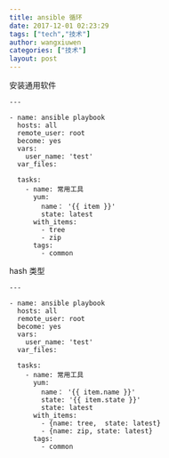 ```yaml
---
title: ansible 循环
date: 2017-12-01 02:23:29
tags: ["tech","技术"]
author: wangxiuwen
categories: ["技术"]
layout: post
---
```


安装通用软件

	---

	- name: ansible playbook
	  hosts: all
	  remote_user: root
	  become: yes
	  vars:
		user_name: 'test'
	  var_files:
	  
	  tasks:
		- name: 常用工具
		  yum:
			name： '{{ item }}'
			state: latest
		  with_items:
			- tree
			- zip
		  tags:
			- common
			
hash 类型

	---

	- name: ansible playbook
	  hosts: all
	  remote_user: root
	  become: yes
	  vars:
		user_name: 'test'
	  var_files:
	  
	  tasks:
		- name: 常用工具
		  yum:
			name： '{{ item.name }}'
			state: '{{ item.state }}'
			state: latest
		  with_items:
			- {name: tree,  state: latest}
			- {name: zip, state: latest}
		  tags:
			- common